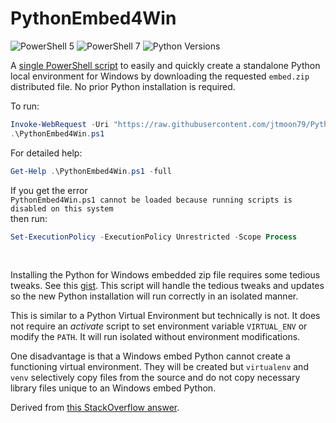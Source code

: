 # PythonEmbed4Win

![PowerShell 5](https://img.shields.io/badge/5-blue?logo=Powershell&logoColor=blue&label=PowerShell&labelColor=white&color=blue) ![PowerShell 7](https://img.shields.io/badge/7-blue?logo=Powershell&logoColor=purple&label=PowerShell&labelColor=white&color=purple)
![Python Versions](https://img.shields.io/badge/3.6%20%7C%203.7%20%7C%203.8%20%7C%203.9%20%7C%203.10%20%7C%203.11%20%7C%203.12%20%7C%203.13-blue?logo=Python&logoColor=yellow&label=Python&labelColor=blue&color=white)

A [single PowerShell script](PythonEmbed4Win.ps1) to easily and quickly
create a standalone Python local environment for Windows by downloading the requested `embed.zip`
distributed file. No prior Python installation is required.

To run:

```powershell
Invoke-WebRequest -Uri "https://raw.githubusercontent.com/jtmoon79/PythonEmbed4Win/main/PythonEmbed4Win.ps1" -OutFile "PythonEmbed4Win.ps1"
.\PythonEmbed4Win.ps1
```

For detailed help:

```powershell
Get-Help .\PythonEmbed4Win.ps1 -full
```

If you get the error<br/> `PythonEmbed4Win.ps1 cannot be loaded because running scripts is disabled on this system`<br/>
then run:

```powershell
Set-ExecutionPolicy -ExecutionPolicy Unrestricted -Scope Process
```

<br/>

Installing the Python for Windows embedded zip file requires some tedious tweaks.
See this [gist](https://gist.github.com/jtmoon79/ce63fe655b2f544462e70d8e5ec30ff5).
This script will handle the tedious tweaks and updates so the new Python
installation will run correctly in an isolated manner.

This is similar to a Python Virtual Environment but technically is not.
It does not require an _activate_ script to set environment variable `VIRTUAL_ENV`
or modify the `PATH`. It will run isolated without environment modifications.

One disadvantage is that a Windows embed Python cannot create a functioning
virtual environment. They will be created but `virtualenv` and `venv`
selectively copy files from the source and do not copy necessary library files
unique to an Windows embed Python.

Derived from [this StackOverflow answer](https://stackoverflow.com/a/68958636/471376).
